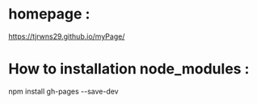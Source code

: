 # homepage :

https://tjrwns29.github.io/myPage/

# How to installation node_modules :

npm install gh-pages --save-dev